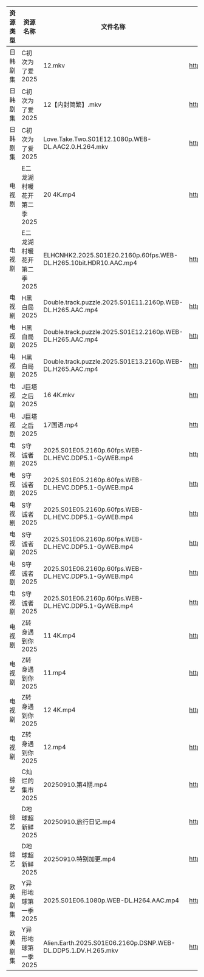 | 资源类型 | 资源名称            | 文件名称                                                             | 分享链接                                 | 更新时间                |
| ---- | --------------- | ---------------------------------------------------------------- | ------------------------------------ | ------------------- |
| 日韩剧集 | C初次为了爱2025      | 12.mkv                                                           | https://pan.quark.cn/s/0523b5d1b795  | 2025-09-10 16:14:47 |
| 日韩剧集 | C初次为了爱2025      | 12【内封简繁】.mkv                                                     | https://pan.quark.cn/s/0523b5d1b795  | 2025-09-10 16:14:39 |
| 日韩剧集 | C初次为了爱2025      | Love.Take.Two.S01E12.1080p.WEB-DL.AAC2.0.H.264.mkv               | https://pan.quark.cn/s/0523b5d1b795  | 2025-09-10 16:14:43 |
| 电视剧  | E二龙湖村暖花开第二季2025 | 20 4K.mp4                                                        | https://www.alipan.com/s/8v2qX3dsefF | 2025-09-10 15:59:15 |
| 电视剧  | E二龙湖村暖花开第二季2025 | ELHCNHK2.2025.S01E20.2160p.60fps.WEB-DL.H265.10bit.HDR10.AAC.mp4 | https://pan.quark.cn/s/8fd0747e49e4  | 2025-09-10 16:15:30 |
| 电视剧  | H黑白局2025        | Double.track.puzzle.2025.S01E11.2160p.WEB-DL.H265.AAC.mp4        | https://pan.quark.cn/s/18c72e14cfcd  | 2025-09-10 16:17:30 |
| 电视剧  | H黑白局2025        | Double.track.puzzle.2025.S01E12.2160p.WEB-DL.H265.AAC.mp4        | https://pan.quark.cn/s/18c72e14cfcd  | 2025-09-10 16:17:27 |
| 电视剧  | H黑白局2025        | Double.track.puzzle.2025.S01E13.2160p.WEB-DL.H265.AAC.mp4        | https://pan.quark.cn/s/18c72e14cfcd  | 2025-09-10 16:17:19 |
| 电视剧  | J巨塔之后2025       | 16 4K.mkv                                                        | https://www.alipan.com/s/eMFs2RDCMss | 2025-09-10 12:59:32 |
| 电视剧  | J巨塔之后2025       | 17国语.mp4                                                         | https://www.alipan.com/s/eMFs2RDCMss | 2025-09-10 15:59:31 |
| 电视剧  | S守诚者2025        | 2025.S01E05.2160p.60fps.WEB-DL.HEVC.DDP5.1-GyWEB.mp4             | https://pan.quark.cn/s/1b4e789d7898  | 2025-09-10 01:21:43 |
| 电视剧  | S守诚者2025        | 2025.S01E05.2160p.60fps.WEB-DL.HEVC.DDP5.1-GyWEB.mp4             | https://pan.quark.cn/s/1b4e789d7898  | 2025-09-10 10:21:36 |
| 电视剧  | S守诚者2025        | 2025.S01E05.2160p.60fps.WEB-DL.HEVC.DDP5.1-GyWEB.mp4             | https://pan.quark.cn/s/1b4e789d7898  | 2025-09-10 16:22:36 |
| 电视剧  | S守诚者2025        | 2025.S01E06.2160p.60fps.WEB-DL.HEVC.DDP5.1-GyWEB.mp4             | https://pan.quark.cn/s/1b4e789d7898  | 2025-09-10 01:21:39 |
| 电视剧  | S守诚者2025        | 2025.S01E06.2160p.60fps.WEB-DL.HEVC.DDP5.1-GyWEB.mp4             | https://pan.quark.cn/s/1b4e789d7898  | 2025-09-10 10:21:32 |
| 电视剧  | S守诚者2025        | 2025.S01E06.2160p.60fps.WEB-DL.HEVC.DDP5.1-GyWEB.mp4             | https://pan.quark.cn/s/1b4e789d7898  | 2025-09-10 16:22:33 |
| 电视剧  | Z转身遇到你2025      | 11 4K.mp4                                                        | https://pan.quark.cn/s/3615a2d2ed2f  | 2025-09-10 16:28:56 |
| 电视剧  | Z转身遇到你2025      | 11.mp4                                                           | https://pan.quark.cn/s/3615a2d2ed2f  | 2025-09-10 16:29:03 |
| 电视剧  | Z转身遇到你2025      | 12 4K.mp4                                                        | https://pan.quark.cn/s/3615a2d2ed2f  | 2025-09-10 16:28:53 |
| 电视剧  | Z转身遇到你2025      | 12.mp4                                                           | https://pan.quark.cn/s/3615a2d2ed2f  | 2025-09-10 16:28:59 |
| 综艺   | C灿烂的集市2025      | 20250910.第4期.mp4                                                 | https://pan.quark.cn/s/b9e7edeff96e  | 2025-09-10 16:29:48 |
| 综艺   | D地球超新鲜2025      | 20250910.旅行日记.mp4                                                | https://pan.quark.cn/s/6d9ff5b2efaa  | 2025-09-10 16:30:02 |
| 综艺   | D地球超新鲜2025      | 20250910.特别加更.mp4                                                | https://pan.quark.cn/s/6d9ff5b2efaa  | 2025-09-10 16:30:06 |
| 欧美剧集 | Y异形地球第一季2025    | 2025.S01E06.1080p.WEB-DL.H264.AAC.mp4                            | https://pan.quark.cn/s/414812145daa  | 2025-09-10 16:26:55 |
| 欧美剧集 | Y异形地球第一季2025    | Alien.Earth.2025.S01E06.2160p.DSNP.WEB-DL.DDP5.1.DV.H.265.mkv    | https://pan.quark.cn/s/414812145daa  | 2025-09-10 16:26:58 |

